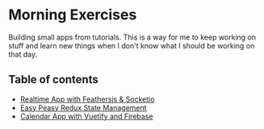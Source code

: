 # Morning Exercises

Building small apps from tutorials. This is a way for me to keep working on stuff and learn new things when I don't know what I should be working on that day.

## Table of contents

- [Realtime App with Feathersjs & Socketio](./feathersjs)
- [Easy Peasy Redux State Management](./easy-peasy)
- [Calendar App with Vuetify and Firebase](./vue-calendar)
